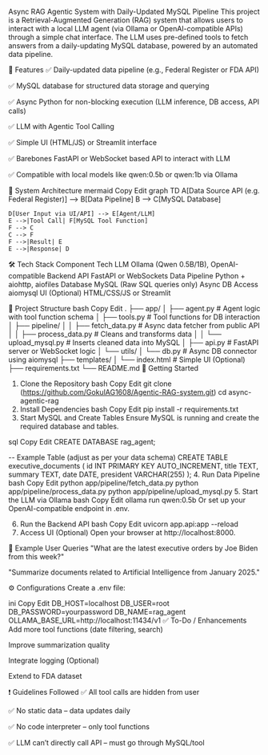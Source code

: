 Async RAG Agentic System with Daily-Updated MySQL Pipeline
This project is a Retrieval-Augmented Generation (RAG) system that allows users to interact with a local LLM agent (via Ollama or OpenAI-compatible APIs) through a simple chat interface. The LLM uses pre-defined tools to fetch answers from a daily-updating MySQL database, powered by an automated data pipeline.

📌 Features
✅ Daily-updated data pipeline (e.g., Federal Register or FDA API)

✅ MySQL database for structured data storage and querying

✅ Async Python for non-blocking execution (LLM inference, DB access, API calls)

✅ LLM with Agentic Tool Calling

✅ Simple UI (HTML/JS) or Streamlit interface

✅ Barebones FastAPI or WebSocket based API to interact with LLM

✅ Compatible with local models like qwen:0.5b or qwen:1b via Ollama

🧱 System Architecture
mermaid
Copy
Edit
graph TD
    A[Data Source API (e.g. Federal Register)] --> B[Data Pipeline]
    B --> C[MySQL Database]

    D[User Input via UI/API] --> E[Agent/LLM]
    E -->|Tool Call| F[MySQL Tool Function]
    F --> C
    C --> F
    F -->|Result| E
    E -->|Response| D
🛠️ Tech Stack
Component	Tech
LLM	Ollama (Qwen 0.5B/1B), OpenAI-compatible
Backend API	FastAPI or WebSockets
Data Pipeline	Python + aiohttp, aiofiles
Database	MySQL (Raw SQL queries only)
Async DB Access	aiomysql
UI (Optional)	HTML/CSS/JS or Streamlit

📂 Project Structure
bash
Copy
Edit
.
├── app/
│   ├── agent.py              # Agent logic with tool function schema
│   ├── tools.py              # Tool functions for DB interaction
│   ├── pipeline/
│   │   ├── fetch_data.py     # Async data fetcher from public API
│   │   ├── process_data.py   # Cleans and transforms data
│   │   └── upload_mysql.py   # Inserts cleaned data into MySQL
│   ├── api.py                # FastAPI server or WebSocket logic
│   └── utils/
│       └── db.py             # Async DB connector using aiomysql
├── templates/
│   └── index.html            # Simple UI (Optional)
├── requirements.txt
└── README.md
🚀 Getting Started
1. Clone the Repository
bash
Copy
Edit
git clone (https://github.com/GokulAG1608/Agentic-RAG-system.git)
cd async-agentic-rag
2. Install Dependencies
bash
Copy
Edit
pip install -r requirements.txt
3. Start MySQL and Create Tables
Ensure MySQL is running and create the required database and tables.

sql
Copy
Edit
CREATE DATABASE rag_agent;

-- Example Table (adjust as per your data schema)
CREATE TABLE executive_documents (
    id INT PRIMARY KEY AUTO_INCREMENT,
    title TEXT,
    summary TEXT,
    date DATE,
    president VARCHAR(255)
);
4. Run Data Pipeline
bash
Copy
Edit
python app/pipeline/fetch_data.py
python app/pipeline/process_data.py
python app/pipeline/upload_mysql.py
5. Start the LLM via Ollama
bash
Copy
Edit
ollama run qwen:0.5b
Or set up your OpenAI-compatible endpoint in .env.

6. Run the Backend API
bash
Copy
Edit
uvicorn app.api:app --reload
7. Access UI (Optional)
Open your browser at http://localhost:8000.

🧪 Example User Queries
"What are the latest executive orders by Joe Biden from this week?"

"Summarize documents related to Artificial Intelligence from January 2025."

⚙️ Configurations
Create a .env file:

ini
Copy
Edit
DB_HOST=localhost
DB_USER=root
DB_PASSWORD=yourpassword
DB_NAME=rag_agent
OLLAMA_BASE_URL=http://localhost:11434/v1
✅ To-Do / Enhancements
 Add more tool functions (date filtering, search)

 Improve summarization quality

 Integrate logging (Optional)

 Extend to FDA dataset

❗ Guidelines Followed
✅ All tool calls are hidden from user

✅ No static data – data updates daily

✅ No code interpreter – only tool functions

✅ LLM can’t directly call API – must go through MySQL/tool

